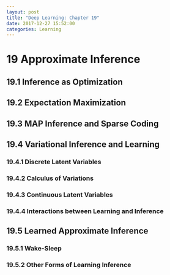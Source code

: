 ```yaml
---
layout: post
title: "Deep Learning: Chapter 19"
date: 2017-12-27 15:52:00
categories: Learning
---
```


# 19 Approximate Inference

## 19.1 Inference as Optimization

## 19.2 Expectation Maximization

## 19.3 MAP Inference and Sparse Coding

## 19.4 Variational Inference and Learning

### 19.4.1 Discrete Latent Variables

### 19.4.2 Calculus of Variations

### 19.4.3 Continuous Latent Variables

### 19.4.4 Interactions between Learning and Inference

## 19.5 Learned Approximate Inference

### 19.5.1 Wake-Sleep

### 19.5.2 Other Forms of Learning Inference

